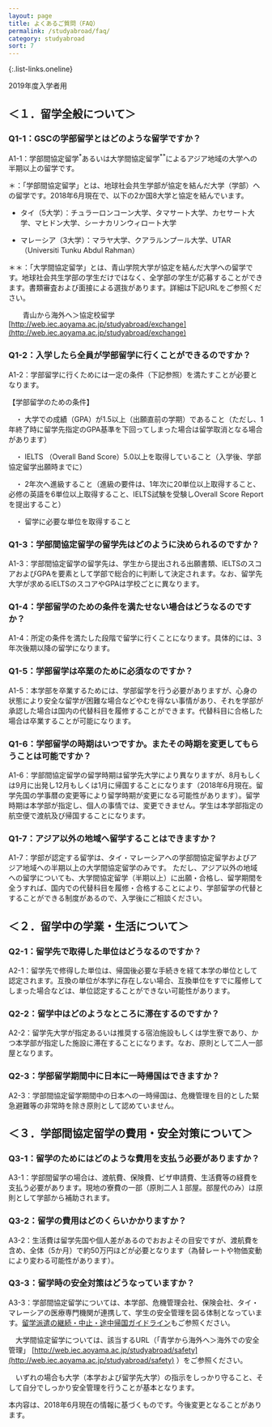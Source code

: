 ```yaml
---
layout: page
title: よくあるご質問（FAQ）
permalink: /studyabroad/faq/
category: studyabroad
sort: 7
---
```


{:.list-links.oneline}

2019年度入学者用

## ＜１．留学全般について＞
### Q1-1：GSCの学部留学とはどのような留学ですか？
A1-1：学部間協定留学<sup>*</sup>あるいは大学間協定留学<sup>**</sup>によるアジア地域の大学への半期以上の留学です。

＊：「学部間協定留学」とは、地球社会共生学部が協定を結んだ大学（学部）への留学です。2018年6月現在で、以下の2か国8大学と協定を結んでいます。

* タイ（5大学）：チュラーロンコーン大学、タマサート大学、カセサート大学、マヒドン大学、シーナカリンウィロート大学

* マレーシア（3大学）：マラヤ大学、クアラルンプール大学、UTAR（Universiti Tunku Abdul Rahman）

＊＊：「大学間協定留学」とは、青山学院大学が協定を結んだ大学への留学です。地球社会共生学部の学生だけではなく、全学部の学生が応募することができます。書類審査および面接による選抜があります。詳細は下記URLをご参照ください。

　　青山から海外へ＞協定校留学　[http://web.iec.aoyama.ac.jp/studyabroad/exchange](http://web.iec.aoyama.ac.jp/studyabroad/exchange)

### Q1-2：入学したら全員が学部留学に行くことができるのですか？
A1-2：学部留学に行くためには一定の条件（下記参照）を満たすことが必要となります。

 【学部留学のための条件】
 
　・ 大学での成績（GPA）が1.5以上（出願直前の学期）であること（ただし、1年終了時に留学先指定のGPA基準を下回ってしまった場合は留学取消となる場合があります）
 
　・ IELTS （Overall Band Score）5.0以上を取得していること（入学後、学部協定留学出願時までに）
 
　・ 2年次へ進級すること（進級の要件は、1年次に20単位以上取得すること、必修の英語を6単位以上取得すること、IELTS試験を受験しOverall Score Reportを提出すること）
 
　・ 留学に必要な単位を取得すること


### Q1-3：学部間協定留学の留学先はどのように決められるのですか？
A1-3：学部間協定留学の留学先は、学生から提出される出願書類、IELTSのスコアおよびGPAを要素として学部で総合的に判断して決定されます。なお、留学先大学が求めるIELTSのスコアやGPAは学校ごとに異なります。

### Q1-4：学部留学のための条件を満たせない場合はどうなるのですか？
A1-4：所定の条件を満たした段階で留学に行くことになります。具体的には、3年次後期以降の留学になります。

### Q1-5：学部留学は卒業のために必須なのですか？
A1-5：本学部を卒業するためには、学部留学を行う必要がありますが、心身の状態により安全な留学が困難な場合などやむを得ない事情があり、それを学部が承認した場合は国内の代替科目を履修することができます。代替科目に合格した場合は卒業することが可能になります。

### Q1-6：学部留学の時期はいつですか。またその時期を変更してもらうことは可能ですか？
A1-6：学部間協定留学の留学時期は留学先大学により異なりますが、8月もしくは9月に出発し12月もしくは1月に帰国することになります（2018年6月現在。留学先国の学事暦の変更等により留学時期が変更になる可能性があります）。留学時期は本学部が指定し、個人の事情では、変更できません。学生は本学部指定の航空便で渡航及び帰国することになります。

### Q1-7：アジア以外の地域へ留学することはできますか？
A1-7：学部が認定する留学は、タイ・マレーシアへの学部間協定留学およびアジア地域への半期以上の大学間協定留学のみです。
ただし、アジア以外の地域への留学についても、大学間協定留学（半期以上）に出願・合格し、留学期間を全うすれば、国内での代替科目を履修・合格することにより、学部留学の代替とすることができる制度があるので、入学後にご相談ください。

## ＜２．留学中の学業・生活について＞
### Q2-1：留学先で取得した単位はどうなるのですか？
A2-1：留学先で修得した単位は、帰国後必要な手続きを経て本学の単位として認定されます。互換の単位が本学に存在しない場合、互換単位をすでに履修してしまった場合などは、単位認定することができない可能性があります。

### Q2-2：留学中はどのようなところに滞在するのですか？
A2-2：留学先大学が指定あるいは推奨する宿泊施設もしくは学生寮であり、かつ本学部が指定した施設に滞在することになります。なお、原則として二人一部屋となります。

### Q2-3：学部留学期間中に日本に一時帰国はできますか？
A2-3：学部間協定留学期間中の日本への一時帰国は、危機管理を目的とした緊急避難等の非常時を除き原則として認めていません。

## ＜３．学部間協定留学の費用・安全対策について＞
### Q3-1：留学のためにはどのような費用を支払う必要がありますか？ 
A3-1：学部間留学の場合は、渡航費、保険費、ビザ申請費、生活費等の経費を支払う必要があります。現地の寮費の一部（原則二人１部屋。部屋代のみ）は原則として学部から補助されます。

### Q3-2：留学の費用はどのくらいかかりますか？
A3-2：生活費は留学先国や個人差があるのでおおよその目安ですが、渡航費を含め、全体（5か月）で約50万円ほどが必要となります（為替レートや物価変動により変わる可能性があります）。

### Q3-3：留学時の安全対策はどうなっていますか？
A3-3：学部間協定留学については、本学部、危機管理会社、保険会社、タイ・マレーシアの医療専門機関が連携して、学生の安全管理を図る体制となっています。[留学派遣の継続・中止・途中帰国ガイドライン](https://gsc-aoyama.github.io/www4gsc/studyabroad/guideline/)もご参照ください。

　大学間協定留学については、該当するURL（「青学から海外へ＞海外での安全管理」 [http://web.iec.aoyama.ac.jp/studyabroad/safety](http://web.iec.aoyama.ac.jp/studyabroad/safety) ）をご参照ください。
 
　いずれの場合も大学（本学および留学先大学）の指示をしっかり守ること、そして自分でしっかり安全管理を行うことが基本となります。



本内容は、2018年6月現在の情報に基づくものです。今後変更となることがあります。

